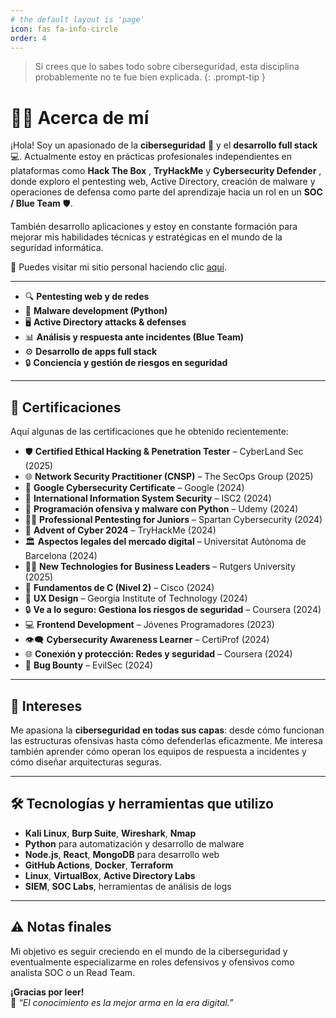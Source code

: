 ```yaml
---
# the default layout is 'page'
icon: fas fa-info-circle
order: 4
---
```


> Si crees que lo sabes todo sobre ciberseguridad, esta disciplina probablemente no te fue bien explicada.
{: .prompt-tip }

# 👨‍💻 Acerca de mí

¡Hola! Soy un apasionado de la **ciberseguridad** 🔐 y el **desarrollo full stack** 💻. Actualmente estoy en prácticas profesionales independientes en plataformas como **Hack The Box** , **TryHackMe** y **Cybersecurity Defender** , donde exploro el pentesting web, Active Directory, creación de malware y operaciones de defensa como parte del aprendizaje hacia un rol en un **SOC / Blue Team** 🛡️.

También desarrollo aplicaciones y estoy en constante formación para mejorar mis habilidades técnicas y estratégicas en el mundo de la seguridad informática.

🔗 Puedes visitar mi sitio personal haciendo clic [aquí](https://marco-antonio09.vercel.app).

---

- 🔍 **Pentesting web y de redes**
- 🧠 **Malware development (Python)**
- 🖥️ **Active Directory attacks & defenses**
- 📊 **Análisis y respuesta ante incidentes (Blue Team)**
- ⚙️ **Desarrollo de apps full stack**
- 🔒 **Conciencia y gestión de riesgos en seguridad**

---

## 🧾 Certificaciones

Aquí algunas de las certificaciones que he obtenido recientemente:

- 🛡️ **Certified Ethical Hacking & Penetration Tester** – CyberLand Sec (2025)
- 🌐 **Network Security Practitioner (CNSP)** – The SecOps Group (2025)
- 🔐 **Google Cybersecurity Certificate** – Google (2024)
- 📘 **International Information System Security** – ISC2 (2024)
- 🐍 **Programación ofensiva y malware con Python** – Udemy (2024)
- 🕵️‍♂️ **Professional Pentesting for Juniors** – Spartan Cybersecurity (2024)
- 🎄 **Advent of Cyber 2024** – TryHackMe (2024)
- 🏛️ **Aspectos legales del mercado digital** – Universitat Autònoma de Barcelona (2024)
- 👨‍💼 **New Technologies for Business Leaders** – Rutgers University (2025)
- 💾 **Fundamentos de C (Nivel 2)** – Cisco (2024)
- 🧠 **UX Design** – Georgia Institute of Technology (2024)
- 🔒 **Ve a lo seguro: Gestiona los riesgos de seguridad** – Coursera (2024)
- 💻 **Frontend Development** – Jóvenes Programadores (2023)
- 👁️‍🗨️ **Cybersecurity Awareness Learner** – CertiProf (2024)
- 🌐 **Conexión y protección: Redes y seguridad** – Coursera (2024)
- 🐞 **Bug Bounty** – EvilSec (2024)

---

## 🧠 Intereses

Me apasiona la **ciberseguridad en todas sus capas**: desde cómo funcionan las estructuras ofensivas hasta cómo defenderlas eficazmente. Me interesa también aprender cómo operan los equipos de respuesta a incidentes y cómo diseñar arquitecturas seguras.

---

## 🛠️ Tecnologías y herramientas que utilizo

- **Kali Linux**, **Burp Suite**, **Wireshark**, **Nmap**
- **Python** para automatización y desarrollo de malware
- **Node.js**, **React**, **MongoDB** para desarrollo web
- **GitHub Actions**, **Docker**, **Terraform**
- **Linux**, **VirtualBox**, **Active Directory Labs**
- **SIEM**, **SOC Labs**, herramientas de análisis de logs

---

## ⚠️ Notas finales

Mi objetivo es seguir creciendo en el mundo de la ciberseguridad y eventualmente especializarme en roles defensivos y ofensivos como analista SOC o un Read Team.

**¡Gracias por leer!**  
🔎 _“El conocimiento es la mejor arma en la era digital.”_

